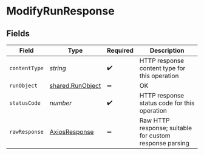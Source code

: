 # ModifyRunResponse


## Fields

| Field                                                       | Type                                                        | Required                                                    | Description                                                 |
| ----------------------------------------------------------- | ----------------------------------------------------------- | ----------------------------------------------------------- | ----------------------------------------------------------- |
| `contentType`                                               | *string*                                                    | :heavy_check_mark:                                          | HTTP response content type for this operation               |
| `runObject`                                                 | [shared.RunObject](../../../sdk/models/shared/runobject.md) | :heavy_minus_sign:                                          | OK                                                          |
| `statusCode`                                                | *number*                                                    | :heavy_check_mark:                                          | HTTP response status code for this operation                |
| `rawResponse`                                               | [AxiosResponse](https://axios-http.com/docs/res_schema)     | :heavy_minus_sign:                                          | Raw HTTP response; suitable for custom response parsing     |